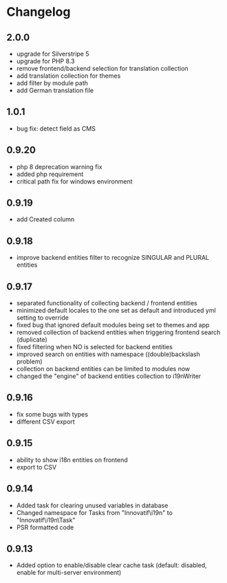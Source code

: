 # Changelog

## 2.0.0
- upgrade for Silverstripe 5
- upgrade for PHP 8.3
- remove frontend/backend selection for translation collection
- add translation collection for themes
- add filter by module path
- add German translation file

## 1.0.1
- bug fix: detect field as CMS

## 0.9.20
- php 8 deprecation warning fix
- added php requirement
- critical path fix for windows environment

## 0.9.19
- add Created column

## 0.9.18
- improve backend entities filter to recognize SINGULAR and PLURAL entities

## 0.9.17
- separated functionality of collecting backend / frontend entities
- minimized default locales to the one set as default and introduced yml setting to override
- fixed bug that ignored default modules being set to themes and app
- removed collection of backend entities when triggering frontend search (duplicate)
- fixed filtering when NO is selected for backend entities
- improved search on entities with namespace ((double)backslash problem)
- collection on backend entities can be limited to modules now
- changed the "engine" of backend entities collection to i19nWriter

## 0.9.16
- fix some bugs with types
- different CSV export

## 0.9.15
- ability to show i18n entities on frontend
- export to CSV

## 0.9.14
- Added task for clearing unused variables in database
- Changed namespace for Tasks from "Innovatif\i19n" to "Innovatif\i19n\Task"
- PSR formatted code

## 0.9.13
- Added option to enable/disable clear cache task (default: disabled, enable for multi-server environment)
